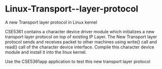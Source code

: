 # Linux-Transport--layer-protocol
A new Transport layer protocol in Linux kernel 

CSE5361 contains a character device driver module which initializes a new transport layer protocol on top of existing IP Layer.
The New Transport layer protocol sends and receives packet to other machines using write() call and read() call of the character 
device interface.
Compile this character device module and install it into the linux kernel.

Use the CSE5361app application to test this new transport layer protocol
